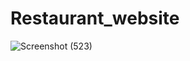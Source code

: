 # Restaurant_website
![Screenshot (523)](https://github.com/user-attachments/assets/4032b2d7-588b-41ba-8cca-9e90d354b738)
